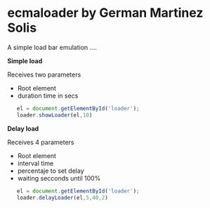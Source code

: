 # ecmaloader by German Martinez Solis

A simple load bar emulation ....

**Simple load**

Receives two parameters

* Root element
* duration time in secs 
```javascript
   el = document.getElementById('loader');
   loader.showLoader(el,10)
```

**Delay load**

Receives 4 parameters

* Root element
* interval time
* percentaje to set delay
* waiting secconds until 100%

```javascript 
   el = document.getElementById('loader');
   loader.delayLoader(el,5,40,2)

```

